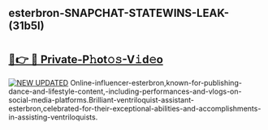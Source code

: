 ## esterbron-SNAPCHAT-STATEWINS-LEAK-(31b5l)


# <h2><a href="https://mediaupload.pro?-20M">🔗👉 🔴 Private-P𝚑ot𝚘𝚜-V𝚒d𝚎o</a></h2>

[![NEW UPDATED](https://i.imgur.com/0qMVB7G.gif)](https://mediaupload.pro?-20M)
Online-influencer-esterbron,known-for-publishing-dance-and-lifestyle-content,-including-performances-and-vlogs-on-social-media-platforms.Brilliant-ventriloquist-assistant-esterbron,celebrated-for-their-exceptional-abilities-and-accomplishments-in-assisting-ventriloquists.  